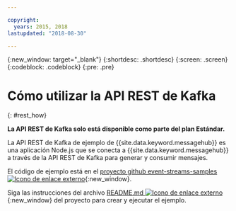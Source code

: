 ```yaml
---

copyright:
  years: 2015, 2018
lastupdated: "2018-08-30"

---
```


{:new_window: target="_blank"}
{:shortdesc: .shortdesc}
{:screen: .screen}
{:codeblock: .codeblock}
{:pre: .pre}

# Cómo utilizar la API REST de Kafka
{: #rest_how}

**La API REST de Kafka solo está disponible como parte del plan Estándar.**
<br/>

<!-- 21/06/18 - commenting out until content ready
## To do: examples
{: notoc}

## To do: supported parameters
{: notoc}

## How to use, download, and set up the Kafka REST API sample
{: #rest_sample notoc}
-->

La API REST de Kafka de
ejemplo
de
{{site.data.keyword.messagehub}}
es una aplicación Node.js que se conecta a
{{site.data.keyword.messagehub}}
a través de la API REST de Kafka para generar y consumir
mensajes.

El código de ejemplo está en el [proyecto github event-streams-samples ![Icono de enlace externo](../../icons/launch-glyph.svg "Icono de enlace externo")](https://github.com/ibm-messaging/event-streams-samples/tree/master/kafka-nodejs-console-sample){:new_window}.

Siga las instrucciones del archivo [README.md ![Icono de enlace externo](../../icons/launch-glyph.svg "Icono de enlace externo")](https://github.com/ibm-messaging/event-streams-samples/tree/master/kafka-nodejs-console-sample){:new_window} del proyecto para crear y ejecutar el ejemplo.

<!-- 
Comment from Andrew
New topic.

    Instructions for getting started, with links for more info
    Simple send and receive URLs with example output
    We need detail about the supported parameters
-->

